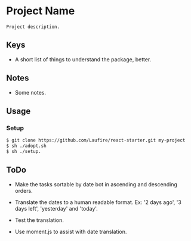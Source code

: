 # Project Name

	Project description.

## Keys

* A short list of things to understand the package, better.

## Notes

* Some notes.

## Usage
### Setup
```sh
$ git clone https://github.com/Laufire/react-starter.git my-project
$ sh ./adopt.sh
$ sh ./setup.

```

## ToDo

* Make the tasks sortable by date bot in ascending and descending orders.

* Translate the dates to a human readable format. Ex: '2 days ago', '3 days left', 'yesterday' and 'today'.

* Test the translation.

* Use moment.js to assist with date translation.
